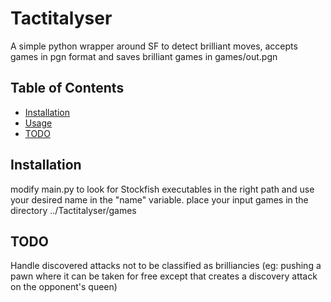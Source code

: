 # Tactitalyser

A simple python wrapper around SF to detect brilliant moves, accepts games in pgn format and saves brilliant games in games/out.pgn

## Table of Contents

- [Installation](#installation)
- [Usage](#usage)
- [TODO](#TODO)

## Installation

modify main.py to look for Stockfish executables in the right path and use your desired name in the "name" variable. 
place your input games in the directory ../Tactitalyser/games

## TODO

Handle discovered attacks not to be classified as brilliancies (eg: pushing a pawn where it can be taken for free except that creates a discovery attack on the opponent's queen)

